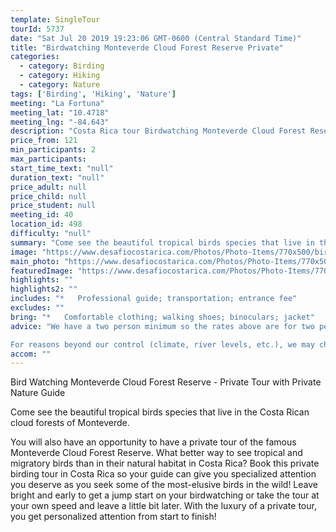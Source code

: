 ```yaml
---
template: SingleTour
tourId: 5737
date: "Sat Jul 20 2019 19:23:06 GMT-0600 (Central Standard Time)"
title: "Birdwatching Monteverde Cloud Forest Reserve Private"
categories: 
  - category: Birding
  - category: Hiking
  - category: Nature
tags: ['Birding', 'Hiking', 'Nature']
meeting: "La Fortuna"
meeting_lat: "10.4718"
meeting_lng: "-84.643"
description: "Costa Rica tour Birdwatching Monteverde Cloud Forest Reserve Private, id 5737"
price_from: 121
min_participants: 2
max_participants: 
start_time_text: "null"
duration_text: "null"
price_adult: null
price_child: null
price_student: null
meeting_id: 40
location_id: 498
difficulty: "null"
summary: "Come see the beautiful tropical birds species that live in the Costa Rican cloudforest. You will also have an opportunity to have a private tour of the famous Monteverde Reserve. What better way to see tropical birds than in their natural habitat? Be sure to sign up for this private birdwatching your in Monteverde."
image: "https://www.desafiocostarica.com/Photos/Photo-Items/770x500/bird-watching-and-private-tour-of-the-monteverde-reserve-2.jpg"
main_photo: "https://www.desafiocostarica.com/Photos/Photo-Items/770x500/bird-watching-and-private-tour-of-the-monteverde-reserve-2.jpg"
featuredImage: "https://www.desafiocostarica.com/Photos/Photo-Items/770x500/bird-watching-and-private-tour-of-the-monteverde-reserve-2.jpg"
highlights: ""
highlights2: ""
includes: "*   Professional guide; transportation; entrance fee"
excludes: ""
bring: "*   Comfortable clothing; walking shoes; binoculars; jacket"
advice: "We have a two person minimum so the rates above are for two people. If more people go, the price per person reduces. Please ask for rates.

For reasons beyond our control (climate, river levels, etc.), we may change to a more-suitable tour with an equal or similar adventure-appeal or offer other tour options so you don't miss out on a fun day in Costa Rica. We reserve the right to cancel a trip due to unfavorable conditions & will only run a tour according to our policies. Full refund is given if (on rare occasion) no tour is run. This adventure involves some inherent risk and physical exertion, so you must be in good physical conditions!"
accom: ""
---
```

Bird Watching Monteverde Cloud Forest Reserve - Private Tour with Private Nature Guide

Come see the beautiful tropical birds species that live in the Costa Rican cloud forests of Monteverde.

You will also have an opportunity to have a private tour of the famous Monteverde Cloud Forest Reserve. What better way to see tropical and migratory birds than in their natural habitat in Costa Rica? Book this private birding tour in Costa Rica so your guide can give you specialized attention you deserve as you seek some of the most-elusive birds in the wild! Leave bright and early to get a jump start on your birdwatching or take the tour at your own speed and leave a little bit later. With the luxury of a private tour, you get personalized attention from start to finish!